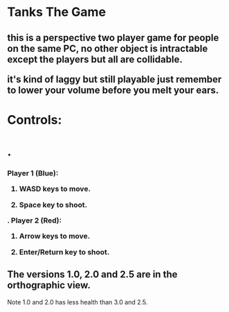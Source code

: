 <h1>Tanks The Game</h1>

<h2>this is a perspective two player game for people on the same PC, no other object is intractable except the players but all are collidable.

it's kind of laggy but still playable just remember to lower your volume before you melt your ears.</h2>

<div><h1>Controls:<h1>
. <h3>Player 1 (Blue):
 
1.  WASD keys to move.
  
2.  Space key to shoot.

. Player 2 (Red):
 
1.  Arrow keys to move.
  
2.  Enter/Return key to shoot.</h3>
  <div>
  
<h2>The versions 1.0, 2.0 and 2.5 are in the orthographic view.</h2>

<p>Note 1.0 and 2.0 has less health than 3.0 and 2.5.</p>
